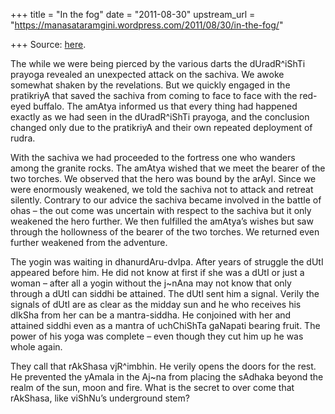+++
title = "In the fog"
date = "2011-08-30"
upstream_url = "https://manasataramgini.wordpress.com/2011/08/30/in-the-fog/"

+++
Source: [here](https://manasataramgini.wordpress.com/2011/08/30/in-the-fog/).

The while we were being pierced by the various darts the dUradR^iShTi prayoga revealed an unexpected attack on the sachiva. We awoke somewhat shaken by the revelations. But we quickly engaged in the pratikriyA that saved the sachiva from coming to face to face with the red-eyed buffalo. The amAtya informed us that every thing had happened exactly as we had seen in the dUradR^iShTi prayoga, and the conclusion changed only due to the pratikriyA and their own repeated deployment of rudra.

With the sachiva we had proceeded to the fortress one who wanders among the granite rocks. The amAtya wished that we meet the bearer of the two torches. We observed that the hero was bound by the arAyI. Since we were enormously weakened, we told the sachiva not to attack and retreat silently. Contrary to our advice the sachiva became involved in the battle of ohas – the out come was uncertain with respect to the sachiva but it only weakened the hero further. We then fulfilled the amAtya’s wishes but saw through the hollowness of the bearer of the two torches. We returned even further weakened from the adventure.

The yogin was waiting in dhanurdAru-dvIpa. After years of struggle the dUtI appeared before him. He did not know at first if she was a dUtI or just a woman – after all a yogin without the j\~nAna may not know that only through a dUtI can siddhi be attained. The dUtI sent him a signal. Verily the signals of dUtI are as clear as the midday sun and he who receives his dIkSha from her can be a mantra-siddha. He conjoined with her and attained siddhi even as a mantra of uchChiShTa gaNapati bearing fruit. The power of his yoga was complete – even though they cut him up he was whole again.

They call that rAkShasa vjR^imbhin. He verily opens the doors for the rest. He prevented the yAmala in the Aj\~na from placing the sAdhaka beyond the realm of the sun, moon and fire. What is the secret to over come that rAkShasa, like viShNu’s underground stem?

